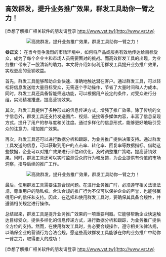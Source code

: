 ## **高效群发，提升业务推广效果，群发工具助你一臂之力！**

[😍想了解推广相关软件的朋友请登录 http://www.vst.tw](http://www.vst.tw)

 <center><img src="https://vst.tw/MP4/tuiguang/png/6.png" alt="高效群发，提升业务推广效果，群发工具助你一臂之力！"></center>

**😄正文：**
在当今竞争激烈的市场环境中，如何将产品或服务有效地传达给目标受众，成为了每个企业主和市场人员需要面对的挑战。而高效群发工具的出现，为业务推广带来了一股清新的助力。本文将介绍如何利用群发工具提升业务推广效果，实现更高的营销收益。

首先，群发工具能够帮助企业快速、准确地触达潜在客户。通过群发工具，可以轻松将信息发送给大量目标受众，无需逐个手动操作，节省了大量时间和人力成本。同时，群发工具还具备智能筛选功能，可以根据用户设定的条件，对受众进行分组，实现精准推送，提高营销效果。

其次，群发工具提供了多种形式的信息传递方式，增强了推广效果。除了传统的文字信息外，群发工具还支持发送图片、视频、链接等多媒体内容，丰富了信息呈现方式，提升了用户的参与度和关注度。通过多样化的信息形式，能够更好地吸引受众的注意力，增加推广效果。

再次，群发工具还可以进行数据分析和跟踪，为业务推广提供决策支持。通过群发工具发送的信息，可以获取到用户的点击率、转化率、回复率等数据指标。借助这些数据，企业可以对推广效果进行评估和优化，及时调整推广策略，提高营销效果。同时，群发工具还可以实时监测受众的行为和反馈，为企业提供有价值的市场洞察，指导后续的推广工作。

 <center><img src="https://vst.tw/MP4/tuiguang/png/0.png" alt="高效群发，提升业务推广效果，群发工具助你一臂之力！"></center>

最后，使用群发工具需要注意合规问题。在进行业务推广时，必须遵守相关法律法规，尊重用户的隐私权。合法合规的推广行为不仅可以保护企业的声誉，也能够赢得用户的信任和支持。因此，在选择和使用群发工具时，要确保其具备合规性，并遵循相关规定进行操作。

总结起来，群发工具是提升业务推广效果的一项重要利器。它能够帮助企业快速触达目标受众，提供多样化的信息传递方式，进行数据分析和跟踪，为业务推广提供全方位的支持。然而，在使用群发工具时，务必要合规操作，遵守相关法律法规，以确保企业的营销行为合法合规。愿这些高效群发工具能够在你的业务推广中助你一臂之力，取得更大的成功！

[😍想了解推广相关软件的朋友请登录 http://www.vst.tw](http://www.vst.tw)



